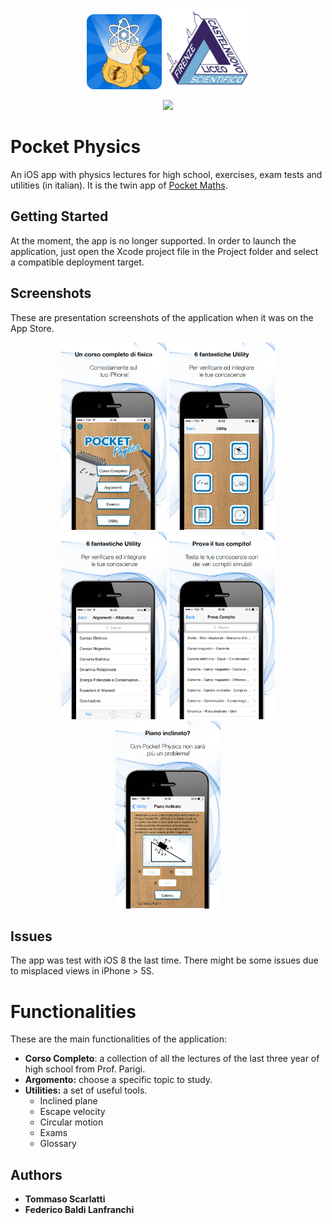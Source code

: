 <p align="center">
  <img src="https://github.com/tmscarla/pocket-physics/blob/master/readmeImg/physicon.png" height="120">
  <img src="https://github.com/tmscarla/pocket-physics/blob/master/readmeImg/logo-liceo-Castelnuovo.png" height="130">
</p>
<p align="center">
 <img src="https://github.com/tmscarla/pocket-physics/blob/master/Immagini/screen.png" width="270">
</p>


# Pocket Physics
An iOS app with physics lectures for high school, exercises, exam tests and utilities (in italian). It is the twin app of [Pocket Maths](https://github.com/tmscarla/pocket-maths/).

## Getting Started
At the moment, the app is no longer supported. In order to launch the application, just open the Xcode project file in the Project folder and select a compatible deployment target.

## Screenshots
These are presentation screenshots of the application when it was on the App Store.

<p align="center" valign="middle">
  <img src="https://github.com/tmscarla/pocket-physics/blob/master/Screen/iPhone%205/home5.png" height="300">
  <img src="https://github.com/tmscarla/pocket-physics/blob/master/Screen/iPhone%205/utility5.png" height="300">
  <img src="https://github.com/tmscarla/pocket-physics/blob/master/Screen/iPhone%205/argomenti5.png" height="300">
  <img src="https://github.com/tmscarla/pocket-physics/blob/master/Screen/iPhone%205/compito5.png" height="300">
  <img src="https://github.com/tmscarla/pocket-physics/blob/master/Screen/iPhone%205/piano5.png" height="300">
</p>

## Issues
The app was test with iOS 8 the last time. There might be some issues due to misplaced views in iPhone > 5S. 

# Functionalities
These are the main functionalities of the application:

* **Corso Completo**: a collection of all the lectures of the last three year of high school from Prof. Parigi.
* **Argomento:** choose a specific topic to study.
* **Utilities:** a set of useful tools.
  * Inclined plane
  * Escape velocity
  * Circular motion
  * Exams
  * Glossary

## Authors

* **Tommaso Scarlatti**
* **Federico Baldi Lanfranchi**
